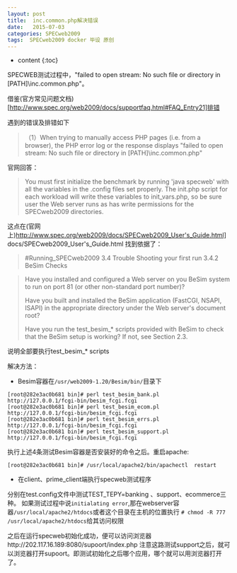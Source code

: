 ```yaml
---
layout: post
title:  inc.common.php解决错误
date:   2015-07-03
categories: SPECweb2009
tags:  SPECweb2009 docker 毕设 原创
---
```


* content
{:toc}


SPECWEB测试过程中，"failed to open stream: No such file or directory in [PATH]\inc.common.php"。








借鉴(官方常见问题文档)[http://www.spec.org/web2009/docs/supportfaq.html#FAQ_Entry21]排错

遇到的错误及排错如下

>（1）When trying to manually access PHP pages (i.e. from a browser), the PHP error log or the response displays "failed to open stream: No such file or directory in [PATH]\inc.common.php"

官网回答：

>You must first initialize the benchmark by running 'java specweb' with all the variables in the .config files set properly.
The init.php script for each workload will write these variables to init_vars.php, so be sure user the Web server runs as has write permissions for the SPECweb2009 directories.


这点在(官网上)http://www.spec.org/web2009/docs/SPECweb2009_User's_Guide.html] docs/SPECweb2009_User's_Guide.html 找到依据了：

>#Running_SPECweb2009
3.4     Trouble Shooting your first run
3.4.2                BeSim Checks

>Have you installed and configured a Web server on you BeSim system to run on port 81 (or other non-standard port number)?
>
>Have you built and installed the BeSim application (FastCGI, NSAPI, ISAPI) in the appropriate directory under the Web server's document root?
>
>Have you run the test_besim_* scripts provided with BeSim to check that the BeSim setup is working?  If not, see  Section 2.3.

说明全部要执行test_besim_* scripts


解决方法：

- Besim容器在`/usr/web2009-1.20/Besim/bin/`目录下

```
[root@282e3ac0b681 bin]# perl test_besim_bank.pl http://127.0.0.1/fcgi-bin/besim_fcgi.fcgi
[root@282e3ac0b681 bin]# perl test_besim_ecom.pl http://127.0.0.1/fcgi-bin/besim_fcgi.fcgi
[root@282e3ac0b681 bin]# perl test_besim_errs.pl http://127.0.0.1/fcgi-bin/besim_fcgi.fcgi
[root@282e3ac0b681 bin]# perl test_besim_support.pl http://127.0.0.1/fcgi-bin/besim_fcgi.fcgi
```

执行上述4条测试Besim容器是否安装好的命令之后。重启apache:

`[root@282e3ac0b681 bin]# /usr/local/apache2/bin/apachectl  restart`


- 在client、prime_client端执行specweb测试程序

分别在test.config文件中测试TEST_TEPY=banking 、support、ecommerce三种。
如果测试过程中说`initialating error`,那在webserver容器`/usr/local/apache2/htdocs`或者这个目录在主机的位置执行
`# chmod -R 777 /usr/local/apache2/htdocs`给其访问权限

之后在运行specweb初始化成功，便可以访问浏览器http://202.117.16.189:8080/supoort/index.php 注意这路测试support之后，就可以浏览器打开supoort。即测试初始化之后哪个应用，哪个就可以用浏览器打开了。
